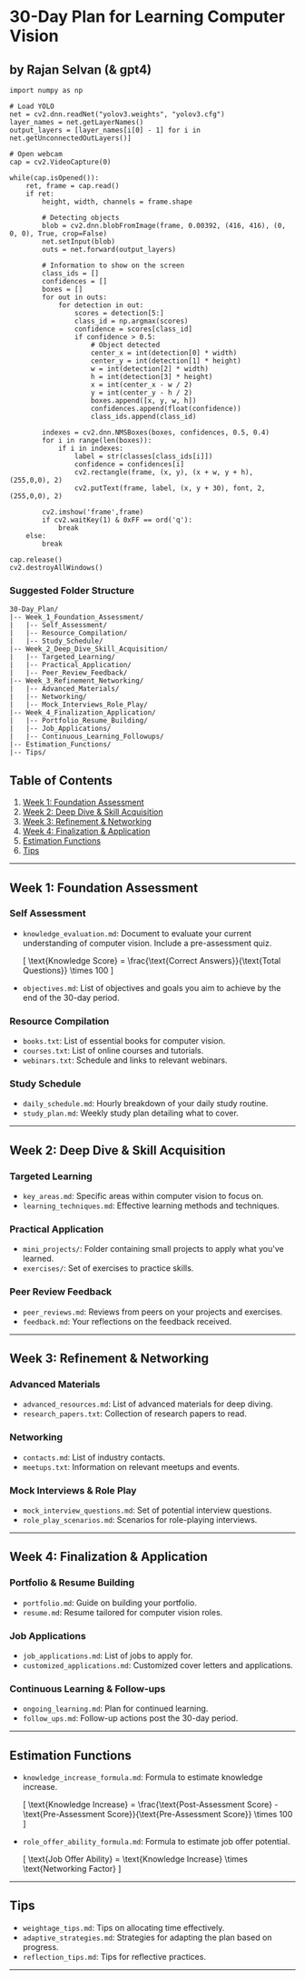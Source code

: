 # 30-Day Plan for Learning Computer Vision
by Rajan Selvan (& gpt4) 
-- 
```import cv2
import numpy as np

# Load YOLO
net = cv2.dnn.readNet("yolov3.weights", "yolov3.cfg")
layer_names = net.getLayerNames()
output_layers = [layer_names[i[0] - 1] for i in net.getUnconnectedOutLayers()]

# Open webcam
cap = cv2.VideoCapture(0)

while(cap.isOpened()):
    ret, frame = cap.read()
    if ret:
        height, width, channels = frame.shape

        # Detecting objects
        blob = cv2.dnn.blobFromImage(frame, 0.00392, (416, 416), (0, 0, 0), True, crop=False)
        net.setInput(blob)
        outs = net.forward(output_layers)

        # Information to show on the screen
        class_ids = []
        confidences = []
        boxes = []
        for out in outs:
            for detection in out:
                scores = detection[5:]
                class_id = np.argmax(scores)
                confidence = scores[class_id]
                if confidence > 0.5:
                    # Object detected
                    center_x = int(detection[0] * width)
                    center_y = int(detection[1] * height)
                    w = int(detection[2] * width)
                    h = int(detection[3] * height)
                    x = int(center_x - w / 2)
                    y = int(center_y - h / 2)
                    boxes.append([x, y, w, h])
                    confidences.append(float(confidence))
                    class_ids.append(class_id)

        indexes = cv2.dnn.NMSBoxes(boxes, confidences, 0.5, 0.4)
        for i in range(len(boxes)):
            if i in indexes:
                label = str(classes[class_ids[i]])
                confidence = confidences[i]
                cv2.rectangle(frame, (x, y), (x + w, y + h), (255,0,0), 2)
                cv2.putText(frame, label, (x, y + 30), font, 2, (255,0,0), 2)

        cv2.imshow('frame',frame)
        if cv2.waitKey(1) & 0xFF == ord('q'):
            break
    else:
        break

cap.release()
cv2.destroyAllWindows()
```

### Suggested Folder Structure

```
30-Day_Plan/
|-- Week_1_Foundation_Assessment/
|   |-- Self_Assessment/
|   |-- Resource_Compilation/
|   |-- Study_Schedule/
|-- Week_2_Deep_Dive_Skill_Acquisition/
|   |-- Targeted_Learning/
|   |-- Practical_Application/
|   |-- Peer_Review_Feedback/
|-- Week_3_Refinement_Networking/
|   |-- Advanced_Materials/
|   |-- Networking/
|   |-- Mock_Interviews_Role_Play/
|-- Week_4_Finalization_Application/
|   |-- Portfolio_Resume_Building/
|   |-- Job_Applications/
|   |-- Continuous_Learning_Followups/
|-- Estimation_Functions/
|-- Tips/
```

## Table of Contents

1. [Week 1: Foundation Assessment](#week-1-foundation-assessment)
2. [Week 2: Deep Dive & Skill Acquisition](#week-2-deep-dive--skill-acquisition)
3. [Week 3: Refinement & Networking](#week-3-refinement--networking)
4. [Week 4: Finalization & Application](#week-4-finalization--application)
5. [Estimation Functions](#estimation-functions)
6. [Tips](#tips)

---

## Week 1: Foundation Assessment

### Self Assessment

- `knowledge_evaluation.md`: Document to evaluate your current understanding of computer vision. Include a pre-assessment quiz.
  
  \[
  \text{Knowledge Score} = \frac{\text{Correct Answers}}{\text{Total Questions}} \times 100
  \]

- `objectives.md`: List of objectives and goals you aim to achieve by the end of the 30-day period.

### Resource Compilation

- `books.txt`: List of essential books for computer vision.
- `courses.txt`: List of online courses and tutorials.
- `webinars.txt`: Schedule and links to relevant webinars.

### Study Schedule

- `daily_schedule.md`: Hourly breakdown of your daily study routine.
- `study_plan.md`: Weekly study plan detailing what to cover.

---

## Week 2: Deep Dive & Skill Acquisition

### Targeted Learning

- `key_areas.md`: Specific areas within computer vision to focus on.
- `learning_techniques.md`: Effective learning methods and techniques.

### Practical Application

- `mini_projects/`: Folder containing small projects to apply what you've learned.
- `exercises/`: Set of exercises to practice skills.

### Peer Review Feedback

- `peer_reviews.md`: Reviews from peers on your projects and exercises.
- `feedback.md`: Your reflections on the feedback received.

---

## Week 3: Refinement & Networking

### Advanced Materials

- `advanced_resources.md`: List of advanced materials for deep diving.
- `research_papers.txt`: Collection of research papers to read.

### Networking

- `contacts.md`: List of industry contacts.
- `meetups.txt`: Information on relevant meetups and events.

### Mock Interviews & Role Play

- `mock_interview_questions.md`: Set of potential interview questions.
- `role_play_scenarios.md`: Scenarios for role-playing interviews.

---

## Week 4: Finalization & Application

### Portfolio & Resume Building

- `portfolio.md`: Guide on building your portfolio.
- `resume.md`: Resume tailored for computer vision roles.

### Job Applications

- `job_applications.md`: List of jobs to apply for.
- `customized_applications.md`: Customized cover letters and applications.

### Continuous Learning & Follow-ups

- `ongoing_learning.md`: Plan for continued learning.
- `follow_ups.md`: Follow-up actions post the 30-day period.

---

## Estimation Functions

- `knowledge_increase_formula.md`: Formula to estimate knowledge increase.

  \[
  \text{Knowledge Increase} = \frac{\text{Post-Assessment Score} - \text{Pre-Assessment Score}}{\text{Pre-Assessment Score}} \times 100
  \]

- `role_offer_ability_formula.md`: Formula to estimate job offer potential.

  \[
  \text{Job Offer Ability} = \text{Knowledge Increase} \times \text{Networking Factor}
  \]

---

## Tips

- `weightage_tips.md`: Tips on allocating time effectively.
- `adaptive_strategies.md`: Strategies for adapting the plan based on progress.
- `reflection_tips.md`: Tips for reflective practices.

---
